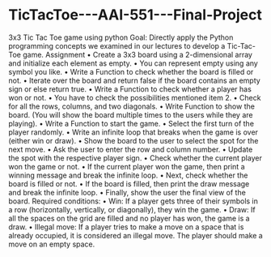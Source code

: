# TicTacToe---AAI-551---Final-Project
3x3 Tic Tac Toe game using python
Goal: Directly apply the Python programming concepts we examined in our lectures to develop a Tic-Tac-Toe game.
Assignment
	•	Create a 3x3 board using a 2-dimensional array and initialize each element as empty.
	•	You can represent empty using any symbol you like.
	•	Write a Function to check whether the board is filled or not.
	•	Iterate over the board and return false if the board contains an empty sign or else return true.
	•	Write a Function to check whether a player has won or not.
	•	You have to check the possibilities mentioned item 2.
	•	Check for all the rows, columns, and two diagonals.
	•	Write Function to show the board. (You will show the board multiple times to the users while they are playing).
	•	Write a Function to start the game.
	•	Select the first turn of the player randomly.
	•	Write an infinite loop that breaks when the game is over (either win or draw).
	•	Show the board to the user to select the spot for the next move.
	•	Ask the user to enter the row and column number.
	•	Update the spot with the respective player sign.
	•	Check whether the current player won the game or not.
	•	If the current player won the game, then print a winning message and break the infinite loop.
	•	Next, check whether the board is filled or not.
	•	If the board is filled, then print the draw message and break the infinite loop.
	•	Finally, show the user the final view of the board.
Required conditions:
	•	Win: If a player gets three of their symbols in a row (horizontally, vertically, or diagonally), they win the game.
	•	Draw: If all the spaces on the grid are filled and no player has won, the game is a draw.
	•	Illegal move: If a player tries to make a move on a space that is already occupied, it is considered an illegal move. The player should make a move on an empty space.
